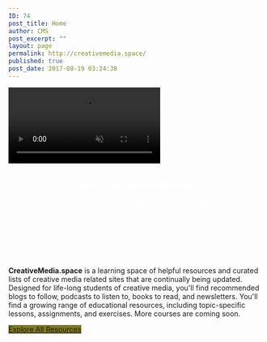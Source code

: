 ```yaml
---
ID: 74
post_title: Home
author: CMS
post_excerpt: ""
layout: page
permalink: http://creativemedia.space/
published: true
post_date: 2017-08-19 03:24:38
---
```

<!-- wp:uagb/section {"align":"wide","block_id":"31e757f7-ce0d-47aa-b3aa-1359737c8151","topPadding":100,"bottomPadding":100,"contentWidth":"full_width","backgroundType":"video","backgroundVideo":{"id":3751,"title":"mappingspace","filename":"mappingspace-1.mp4","url":"http://creativemedia.space/wp-content/uploads/2017/08/mappingspace-1.mp4","link":"http://creativemedia.space/mappingspace-2/","alt":"","author":"1","description":"","caption":"","name":"mappingspace-2","status":"inherit","uploadedTo":0,"date":"2019-08-03T23:30:00.000Z","modified":"2019-08-03T23:30:00.000Z","menuOrder":0,"mime":"video/mp4","type":"video","subtype":"mp4","icon":"http://creativemedia.space/wp-includes/images/media/video.png","dateFormatted":"August 3, 2019","nonces":{"update":"cbe1bdfc43","delete":"e4a0e0da74","edit":"56f1e15a3f"},"editLink":"http://creativemedia.space/wp-admin/post.php?post=3751\u0026action=edit","meta":{"artist":false,"album":false,"bitrate":368620,"bitrate_mode":false},"authorName":"CMS","filesizeInBytes":279473,"filesizeHumanReadable":"273 KB","context":"","width":1498,"height":316,"fileLength":"0:06","fileLengthHumanReadable":"0 minutes, 6 seconds","image":{"src":"http://creativemedia.space/wp-includes/images/media/video.png","width":48,"height":64},"thumb":{"src":"http://creativemedia.space/wp-includes/images/media/video.png","width":48,"height":64},"compat":{"item":"","meta":""}},"backgroundVideoOpacity":0,"backgroundVideoColor":"#000000"} -->
<section class="wp-block-uagb-section uagb-section__wrap uagb-section__background-video alignwide" id="uagb-section-31e757f7-ce0d-47aa-b3aa-1359737c8151"><div class="uagb-section__overlay"></div><div class="uagb-section__video-wrap"><video autoplay loop muted playsinline><source src="http://creativemedia.space/wp-content/uploads/2017/08/mappingspace-1.mp4" type="video/mp4"/></video></div><div class="uagb-section__inner-wrap"><!-- wp:html -->
<h1 style="text-align:center; color: #fff;">Creative Media Space</h1>
<!-- /wp:html -->

<!-- wp:html -->
<p style="text-align:center; color: #fff; margin: 0 auto;">Resources for creative media artists and designers</p>
<!-- /wp:html --></div></section>
<!-- /wp:uagb/section -->

<!-- wp:spacer -->
<div style="height:100px" aria-hidden="true" class="wp-block-spacer"></div>
<!-- /wp:spacer -->

<!-- wp:paragraph {"className":"margin-centered"} -->
<p class="margin-centered"><strong>CreativeMedia.space</strong> is a learning space of helpful resources and curated lists of creative media related sites that are continually being updated. Designed for life-long students of creative media, you'll find recommended blogs to follow, podcasts to listen to, books to read, and newsletters. You'll find a growing range of educational resources, including topic-specific lessons, assignments, and exercises. More courses are coming soon. </p>
<!-- /wp:paragraph -->

<!-- wp:button {"customBackgroundColor":"#7d7a1c","align":"center"} -->
<div class="wp-block-button aligncenter"><a class="wp-block-button__link has-background" href="./resources/" style="background-color:#7d7a1c">Explore All Resources</a></div>
<!-- /wp:button -->

<!-- wp:spacer -->
<div style="height:100px" aria-hidden="true" class="wp-block-spacer"></div>
<!-- /wp:spacer -->
